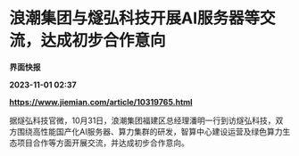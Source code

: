 # 浪潮集团与燧弘科技开展AI服务器等交流，达成初步合作意向
**界面快报**

**2023-11-01 02:37**

**https://www.jiemian.com/article/10319765.html**

据燧弘科技官微，10月31日，浪潮集团福建区总经理潘明一行到访燧弘科技，双方围绕高性能国产化AI服务器、算力集群的研发，智算中心建设运营及绿色算力生态项目合作等方面开展交流，并达成初步合作意向。
